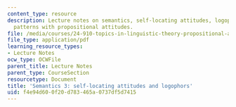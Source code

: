 ```yaml
---
content_type: resource
description: Lecture notes on semantics, self-locating attitudes, logophors, and inference
  patterns with propositional attitudes.
file: /media/courses/24-910-topics-in-linguistic-theory-propositional-attitudes-spring-2009/f4e94d600f20d783465a0737df5d7415_MIT24_910s09_lec04.pdf
file_type: application/pdf
learning_resource_types:
- Lecture Notes
ocw_type: OCWFile
parent_title: Lecture Notes
parent_type: CourseSection
resourcetype: Document
title: 'Semantics 3: self-locating attitudes and logophors'
uid: f4e94d60-0f20-d783-465a-0737df5d7415
---
```

